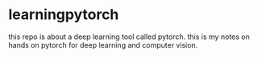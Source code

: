 # learningpytorch
this repo is about a deep learning tool called pytorch. this is my notes on hands on pytorch for deep learning and computer vision.
